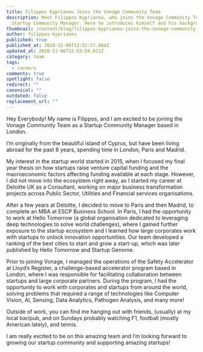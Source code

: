 ```yaml
---
title: Filippos Kyprianou Joins the Vonage Community Team
description: Meet Filippos Kyprianou, who joins the Vonage Community Team as a
  Startup Community Manager. Here he introduces himself and his background.
thumbnail: /content/blog/filippos-kyprianou-joins-the-vonage-community-team/filippos-kyprianou.png
author: filippos-kyprianou
published: true
published_at: 2020-11-06T12:52:57.984Z
updated_at: 2020-11-06T12:52:58.011Z
category: team
tags:
  - careers
comments: true
spotlight: false
redirect: ""
canonical: ""
outdated: false
replacement_url: ""
---
```

Hey Everybody! My name is Filippos, and I am excited to be joining the Vonage Community Team as a Startup Community Manager based in London.

I’m originally from the beautiful island of Cyprus, but have been living abroad for the past 8 years, spending time in London, Paris and Madrid.

My interest in the startup world started in 2015, when I focused my final year thesis on how startups raise venture capital funding and the macroeconomic factors affecting funding available at each stage. However, I did not move into the ecosystem right away, as I started my career at Deloitte UK as a Consultant, working on major business transformation projects across Public Sector, Utilities and Financial services organisations.

After a few years at Deloitte, I decided to move to Paris and then Madrid, to complete an MBA at ESCP Business School. In Paris, I had the opportunity to work at Hello Tomorrow (a global organisation dedicated to leveraging deep technologies to solve world challenges), where I gained further exposure to the startup ecosystem and I learned how large corporates work with startups to unlock innovation opportunities. Our team developed a ranking of the best cities to start and grow a start-up, which was later published by Hello Tomorrow and Startup Genome.

Prior to joining Vonage, I managed the operations of the Safety Accelerator at Lloyd’s Register, a challenge-based accelerator program based in London, where I was responsible for facilitating collaboration between startups and large corporate partners. During the program, I had the opportunity to work with corporates and startups from around the world, solving problems that required a range of technologies like Computer Vision, AI, Sensing, Data Analytics, Pathogen Analysis, and many more!

Outside of work, you can find me hanging out with friends, (usually) at my local bar/pub, and on Sundays probably watching F1, football (mostly American lately), and tennis.

I am really excited to be on this amazing team and I’m looking forward to growing our startup community and supporting amazing startups!

